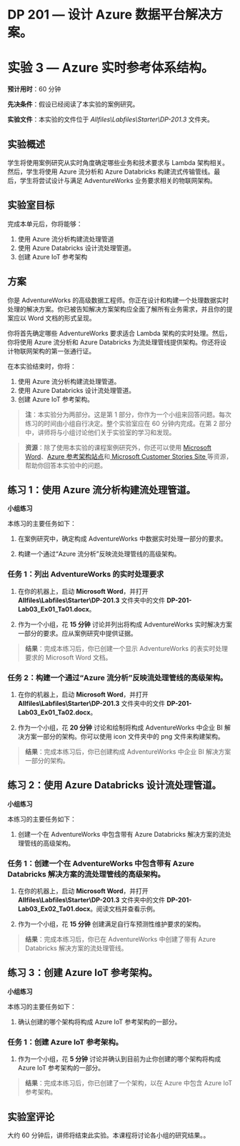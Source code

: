 ﻿---
lab:
    title: 'Azure 实时参考体系结构'
    module: '模块 3:Azure 实时处理参考架构'
---

# DP 201 — 设计 Azure 数据平台解决方案。
# 实验 3 — Azure 实时参考体系结构。

**预计用时**：60 分钟

**先决条件**：假设已经阅读了本实验的案例研究。

**实验文件**：本实验的文件位于 _Allfiles\Labfiles\Starter\DP-201.3_ 文件夹。

## 实验概述

学生将使用案例研究从实时角度确定哪些业务和技术要求与 Lambda 架构相关。然后，学生将使用 Azure 流分析和 Azure Databricks 构建流式传输管线。最后，学生将尝试设计与满足 AdventureWorks 业务要求相关的物联网架构。

## 实验室目标
  
完成本单元后，你将能够：

1. 使用 Azure 流分析构建流处理管道
1. 使用 Azure Databricks 设计流处理管道。
1. 创建 Azure IoT 参考架构

## 方案
  
你是 AdventureWorks 的高级数据工程师。你正在设计和构建一个处理数据实时处理的解决方案。你已被告知解决方案架构应全面了解所有业务需求，并且你的提案应以 Word 文档的形式呈现。

你将首先确定哪些 AdventureWorks 要求适合 Lambda 架构的实时处理。然后，你将使用 Azure 流分析和 Azure Databricks 为流处理管线提供架构。你还将设计物联网架构的第一张通行证。

在本实验结束时，你将：

1. 使用 Azure 流分析构建流处理管道。
1. 使用 Azure Databricks 设计流处理管道。
1. 创建 Azure IoT 参考架构。

>**注**：本实验分为两部分。这是第 1 部分，你作为一个小组来回答问题。每次练习的时间由小组自行决定。整个实验室应在 60 分钟内完成。在第 2 部分中，讲师将与小组讨论他们关于实验室的学习和发现。

>**资源**：除了使用本实验的课程案例研究外，你还可以使用 [Microsoft Word](https://docs.microsoft.com)、[Azure 参考架构站点](https://docs.microsoft.com/en-us/azure/architecture/reference-architectures/)和[  Microsoft Customer Stories Site ](https://customers.microsoft.com/)等资源，帮助你回答本实验中的问题。

## 练习 1：使用 Azure 流分析构建流处理管道。

**小组练习**
  
本练习的主要任务如下：

1. 在案例研究中，确定构成 AdventureWorks 中数据实时处理一部分的要求。

1. 构建一个通过“Azure 流分析”反映流处理管线的高级架构。

### 任务 1：列出 AdventureWorks 的实时处理要求

1. 在你的机器上，启动 **Microsoft Word**，并打开 **Allfiles\Labfiles\Starter\DP-201.3** 文件夹中的文件 **DP-201-Lab03_Ex01_Ta01.docx**。

1. 作为一个小组，花 **15 分钟** 讨论并列出将构成 AdventureWorks 实时解决方案一部分的要求。应从案例研究中提供证据。

> **结果**：完成本练习后，你已创建一个显示 AdventureWorks 的表实时处理要求的 Microsoft Word 文档。

### 任务 2：构建一个通过“Azure 流分析”反映流处理管线的高级架构。

1. 在你的机器上，启动 **Microsoft Word**，并打开 **Allfiles\Labfiles\Starter\DP-201.3** 文件夹中的文件 **DP-201-Lab03_Ex01_Ta02.docx**。

1. 作为一个小组，花 **20 分钟** 讨论和绘制将构成 AdventureWorks 中企业 BI 解决方案一部分的架构。你可以使用 icon 文件夹中的 png 文件来构建架构。

> **结果**：完成本练习后，你已创建构成 AdventureWorks 中企业 BI 解决方案一部分的架构。

## 练习 2：使用 Azure Databricks 设计流处理管道。

**小组练习**
  
本练习的主要任务如下：

1. 创建一个在 AdventureWorks 中包含带有 Azure Databricks 解决方案的流处理管线的高级架构。

### 任务 1：创建一个在 AdventureWorks 中包含带有 Azure Databricks 解决方案的流处理管线的高级架构。

1. 在你的机器上，启动 **Microsoft Word**，并打开 **Allfiles\Labfiles\Starter\DP-201.3** 文件夹中的文件 **DP-201-Lab03_Ex02_Ta01.docx**。阅读文档并查看示例。

1. 作为一个小组，花 **15 分钟** 创建满足自行车预测性维护要求的架构。

> **结果**：完成本练习后，你已在 AdventureWorks 中创建了带有 Azure Databricks 解决方案的流处理管线。

## 练习 3：创建 Azure IoT 参考架构。

**小组练习**
  
本练习的主要任务如下：

1. 确认创建的哪个架构将构成 Azure IoT 参考架构的一部分。

### 任务 1：创建 Azure IoT 参考架构。

1. 作为一个小组，花 **5 分钟** 讨论并确认到目前为止你创建的哪个架构将构成 Azure IoT 参考架构的一部分。

> **结果**：完成本练习后，你已创建了一个架构，以在 Azure 中包含 Azure IoT 参考架构。

## 实验室评论

大约 60 分钟后，讲师将结束此实验。本课程将讨论各小组的研究结果。。